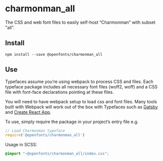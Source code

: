 
# charmonman_all

The CSS and web font files to easily self-host “Charmonman” with subset "all".

## Install

`npm install --save @openfonts/charmonman_all`

## Use

Typefaces assume you’re using webpack to process CSS and files. Each typeface
package includes all necessary font files (woff2, woff) and a CSS file with
font-face declarations pointing at these files.

You will need to have webpack setup to load css and font files. Many tools built
with Webpack will work out of the box with Typefaces such as [Gatsby](https://github.com/gatsbyjs/gatsby)
and [Create React App](https://github.com/facebookincubator/create-react-app).

To use, simply require the package in your project’s entry file e.g.

```javascript
// Load Charmonman typeface
require('@openfonts/charmonman_all')
```

Usage in SCSS:
```scss
@import "~@openfonts/charmonman_all/index.css";
```

